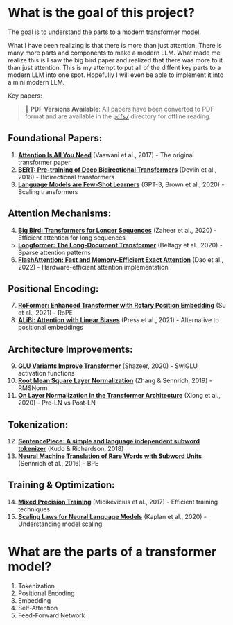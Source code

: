# What is the goal of this project?

The goal is to understand the parts to a modern transformer model. 

What I have been realizing is that there is more than just attention. There is many more parts and components to make a modern LLM. What made me realize this is I saw the big bird paper and realized that there was more to it than just attention. This is my attempt to put all of the diffent key parts to a modern LLM into one spot. Hopefully I will even be able to implement it into a mini modern LLM.

Key papers:

> **📄 PDF Versions Available**: All papers have been converted to PDF format and are available in the [`pdfs/`](pdfs/) directory for offline reading.

## Foundational Papers:
1. **[Attention Is All You Need](papers/attention_is_all_you_need.md)** (Vaswani et al., 2017) - The original transformer paper
2. **[BERT: Pre-training of Deep Bidirectional Transformers](papers/bert.md)** (Devlin et al., 2018) - Bidirectional transformers
3. **[Language Models are Few-Shot Learners](papers/gpt3.md)** (GPT-3, Brown et al., 2020) - Scaling transformers

## Attention Mechanisms:
4. **[Big Bird: Transformers for Longer Sequences](papers/big_bird.md)** (Zaheer et al., 2020) - Efficient attention for long sequences
5. **[Longformer: The Long-Document Transformer](papers/longformer.md)** (Beltagy et al., 2020) - Sparse attention patterns
6. **[FlashAttention: Fast and Memory-Efficient Exact Attention](papers/flash_attention.md)** (Dao et al., 2022) - Hardware-efficient attention implementation

## Positional Encoding:
7. **[RoFormer: Enhanced Transformer with Rotary Position Embedding](papers/roformer.md)** (Su et al., 2021) - RoPE
8. **[ALiBi: Attention with Linear Biases](papers/alibi.md)** (Press et al., 2021) - Alternative to positional embeddings

## Architecture Improvements:
9. **[GLU Variants Improve Transformer](papers/glu_variants.md)** (Shazeer, 2020) - SwiGLU activation functions
10. **[Root Mean Square Layer Normalization](papers/rmsnorm.md)** (Zhang & Sennrich, 2019) - RMSNorm
11. **[On Layer Normalization in the Transformer Architecture](papers/layer_normalization.md)** (Xiong et al., 2020) - Pre-LN vs Post-LN

## Tokenization:
12. **[SentencePiece: A simple and language independent subword tokenizer](papers/sentencepiece.md)** (Kudo & Richardson, 2018)
13. **[Neural Machine Translation of Rare Words with Subword Units](papers/bpe.md)** (Sennrich et al., 2016) - BPE

## Training & Optimization:
14. **[Mixed Precision Training](papers/mixed_precision_training.md)** (Micikevicius et al., 2017) - Efficient training techniques
15. **[Scaling Laws for Neural Language Models](papers/scaling_laws.md)** (Kaplan et al., 2020) - Understanding model scaling 

# What are the parts of a transformer model?

1. Tokenization
2. Positional Encoding
3. Embedding
4. Self-Attention
5. Feed-Forward Network

